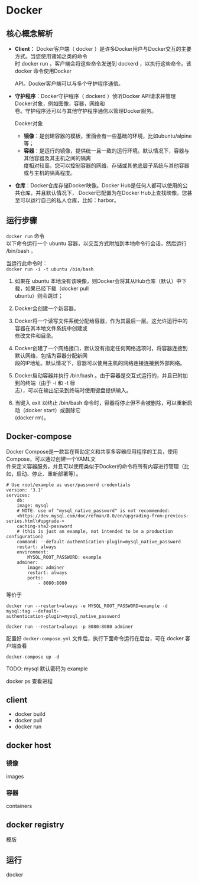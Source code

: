 # Docker

## 核心概念解析

- **Client**： Docker客户端（ docker ）是许多Docker用户与Docker交互的主要方式。当您使用诸如之类的命令  
    时 docker run ，客户端会将这些命令发送到 dockerd ，以执行这些命令。该 docker 命令使用Docker  
      
    API。Docker客户端可以与多个守护程序通信。  
    
- **守护程序**：Docker守护程序（ dockerd ）侦听Docker API请求并管理Docker对象，例如图像，容器，网络和  
    卷。守护程序还可以与其他守护程序通信以管理Docker服务。  
      
    Docker对象  
    - **镜像**：是创建容器的模板，里面会有一些基础的环境，比如ubuntu/alpine等；
    - **容器**：是运行的镜像，提供统一且一致的运行环境。默认情况下，容器与其他容器及其主机之间的隔离  
        度相对较高。您可以控制容器的网络，存储或其他底层子系统与其他容器或与主机的隔离程度。  
        
- **仓库**：Docker仓库存储Docker映像。Docker Hub是任何人都可以使用的公共仓库，并且默认情况下， Docker已配置为在Docker Hub上查找映像。您甚至可以运行自己的私人仓库，比如：harbor。

## 运行步骤

`docker run` 命令  
以下命令运行一个 ubuntu 容器，以交互方式附加到本地命令行会话，然后运行 /bin/bash 。  
  
当运行此命令时：  
`docker run -i -t ubuntu /bin/bash`

1. 如果在 ubuntu 本地没有该映像，则Docker会将其从Hub仓库（默认）中下载，如果已经下载（docker pull  
    ubuntu）则会跳过；  
    
2. Docker会创建一个新容器。
3. Docker将一个读写文件系统分配给容器，作为其最后一层。这允许运行中的容器在其本地文件系统中创建或  
    修改文件和目录。  
    
4. Docker创建了一个网络接口，默认没有指定任何网络选项时，将容器连接到默认网络，包括为容器分配新网  
    段的IP地址。默认情况下，容器可以使用主机的网络连接连接到外部网络。  
    
5. Docker启动容器并执行 /bin/bash 。由于容器是交互式运行的，并且已附加到的终端（由于 -i 和 -t 标  
    志），可以在输出记录到终端时使用键盘提供输入。  
    
6. 当键入 exit 以终止 /bin/bash 命令时，容器将停止但不会被删除，可以重新启动（docker start）或删除它  
    (docker rm)。  
    

## Docker-compose

Docker Compose是一款旨在帮助定义和共享多容器应用程序的工具，使用Compose，可以通过创建一个YAML文  
件来定义容器服务，并且可以使用类似于Docker的命令将所有内容进行管理（比如，启动、停止、重新部署等）。  

```Plain
# Use root/example as user/password credentials
version: '3.1'
services:
    db:
    image: mysql
    # NOTE: use of "mysql_native_password" is not recommended:
    <https://dev.mysql.com/doc/refman/8.0/en/upgrading-from-previous-series.html\#upgrade->
    caching-sha2-password
    # (this is just an example, not intended to be a production configuration)
    command: --default-authentication-plugin=mysql_native_password
    restart: always
    environment:
        MYSQL_ROOT_PASSWORD: example
    adminer:
        image: adminer
        restart: always
        ports:
            - 8080:8080
```

等价于

```Plain
docker run --restart=always -e MYSQL_ROOT_PASSWORD=example -d mysql:tag --default-
authentication-plugin=mysql_native_password

docker run --restart=always -p 8080:8080 adminer
```

配置好 `docker-compose.yml` 文件后，执行下面命令运行在后台，可在 docker 客户端查看

```Plain
docker-compose up -d
```

TODO: mysql 默认密码为 example

docker ps 查看进程

## client

- docker build
- docker pull
- docker run

## docker host

### 镜像

images

### 容器

containers

## docker registry

模版

## 运行

docker